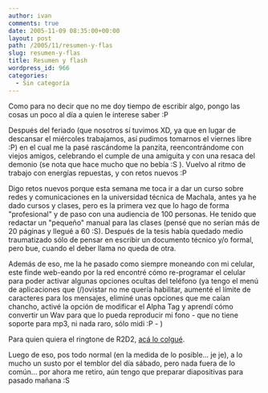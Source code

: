 ```yaml
---
author: ivan
comments: true
date: 2005-11-09 08:35:00+00:00
layout: post
path: /2005/11/resumen-y-flas
slug: resumen-y-flas
title: Resumen y flash
wordpress_id: 966
categories:
  - Sin categoría
---
```


Como para no decir que no me doy tiempo de escribir algo, pongo las cosas un poco al día a quien le interese saber :P

Después del feriado (que nosotros sí tuvimos XD, ya que en lugar de descansar el miércoles trabajamos, así pudimos tomarnos el viernes libre :P) en el cual me la pasé rascándome la panzita, reencontrándome con viejos amigos, celebrando el cumple de una amiguita y con una resaca del demonio (se nota que hace mucho que no bebía :S ). Vuelvo al ritmo de trabajo con energías repuestas, y con retos nuevos :P

Digo retos nuevos porque esta semana me toca ir a dar un curso sobre redes y comunicaciones en la universidad técnica de Machala, antes ya he dado cursos y clases, pero es la primera vez que lo hago de forma "profesional" y de paso con una audiencia de 100 personas. He tenido que redactar un "pequeño" manual para las clases (pensé que no serían más de 20 páginas y llegué a 60 :S). Después de la tesis había quedado medio traumatizado sólo de pensar en escribir un documento técnico y/o formal, pero bue, cuando el deber llama no queda de otra.

Además de eso, me la he pasado como siempre moneando con mi celular, este finde web-eando por la red encontré cómo re-programar el celular para poder activar algunas opciones ocultas del teléfono (ya tengo el menú de aplicaciones que (/)ovistar no me quería habilitar, aumenté el límite de caracteres para los mensajes, eliminé unas opciones que me caían chancho, activé la opción de modificar el Alpha Tag y aprendí cómo convertir un Wav para que lo pueda reproducir mi fono - que no tiene soporte para mp3, ni nada raro, sólo midi :P - )

Para quien quiera el ringtone de R2D2, [acá lo colgué](https://www.freewebs.com/nanoboy_ec/descargas.htm).

Luego de eso, pos todo normal (en la medida de lo posible... je je), a lo mucho un susto por el temblor del día sábado, pero nada fuera de lo común... por ahora me retiro, aún tengo que preparar diapositivas para pasado mañana :S

